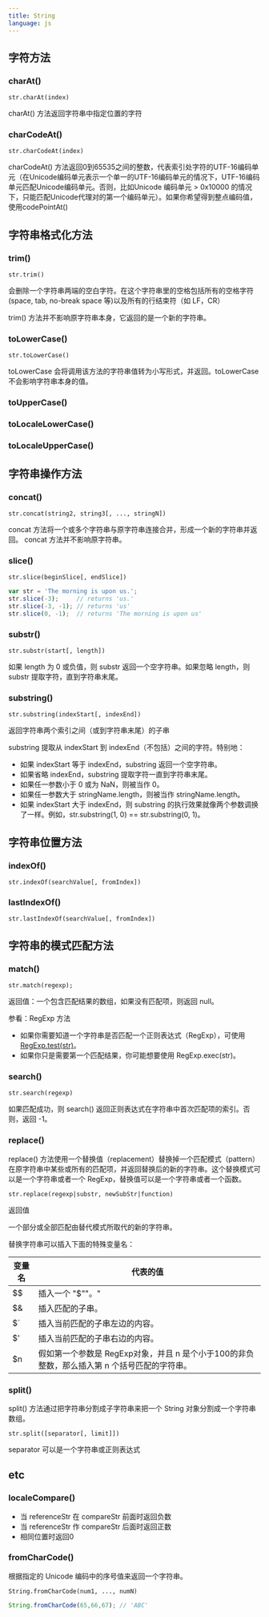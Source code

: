 ```yaml
---
title: String
language: js
---
```


## 字符方法

### charAt()

`str.charAt(index)`

charAt() 方法返回字符串中指定位置的字符

### charCodeAt()

`str.charCodeAt(index)`

charCodeAt() 方法返回0到65535之间的整数，代表索引处字符的UTF-16编码单元（在Unicode编码单元表示一个单一的UTF-16编码单元的情况下，UTF-16编码单元匹配Unicode编码单元。否则，比如Unicode 编码单元 > 0x10000 的情况下，只能匹配Unicode代理对的第一个编码单元）。如果你希望得到整点编码值，使用codePointAt()

## 字符串格式化方法

### trim()

`str.trim()`

会删除一个字符串两端的空白字符。在这个字符串里的空格包括所有的空格字符 (space, tab, no-break space 等)以及所有的行结束符（如 LF，CR）

trim() 方法并不影响原字符串本身，它返回的是一个新的字符串。

### toLowerCase()

`str.toLowerCase()`

toLowerCase 会将调用该方法的字符串值转为小写形式，并返回。toLowerCase 不会影响字符串本身的值。

### toUpperCase()

### toLocaleLowerCase()

### toLocaleUpperCase()

## 字符串操作方法


### concat()

`str.concat(string2, string3[, ..., stringN])`

concat 方法将一个或多个字符串与原字符串连接合并，形成一个新的字符串并返回。 concat 方法并不影响原字符串。

### slice()

`str.slice(beginSlice[, endSlice])`

```javascript
var str = 'The morning is upon us.';
str.slice(-3);     // returns 'us.'
str.slice(-3, -1); // returns 'us'
str.slice(0, -1);  // returns 'The morning is upon us'
```

### substr()

`str.substr(start[, length])`

如果 length 为 0 或负值，则 substr 返回一个空字符串。如果忽略 length，则 substr 提取字符，直到字符串末尾。

### substring()

`str.substring(indexStart[, indexEnd])`

返回字符串两个索引之间（或到字符串末尾）的子串

substring 提取从 indexStart 到 indexEnd（不包括）之间的字符。特别地：

* 如果 indexStart 等于 indexEnd，substring 返回一个空字符串。
* 如果省略 indexEnd，substring 提取字符一直到字符串末尾。
* 如果任一参数小于 0 或为 NaN，则被当作 0。
* 如果任一参数大于 stringName.length，则被当作 stringName.length。
* 如果 indexStart 大于 indexEnd，则 substring 的执行效果就像两个参数调换了一样。例如，str.substring(1, 0) == str.substring(0, 1)。

## 字符串位置方法

### indexOf()

`str.indexOf(searchValue[, fromIndex])`

### lastIndexOf()

`str.lastIndexOf(searchValue[, fromIndex])`


## 字符串的模式匹配方法

### match()

`str.match(regexp);`

返回值：一个包含匹配结果的数组，如果没有匹配项，则返回 null。

参看：RegExp 方法

* 如果你需要知道一个字符串是否匹配一个正则表达式（RegExp），可使用 [RegExp.test(str)](https://developer.mozilla.org/zh-CN/docs/Web/JavaScript/Reference/Global_Objects/RegExp/test)。
* 如果你只是需要第一个匹配结果，你可能想要使用 RegExp.exec(str)。

### search()

`str.search(regexp)`

如果匹配成功，则 search() 返回正则表达式在字符串中首次匹配项的索引。否则，返回 -1。

### replace()


replace() 方法使用一个替换值（replacement）替换掉一个匹配模式（pattern）在原字符串中某些或所有的匹配项，并返回替换后的新的字符串。这个替换模式可以是一个字符串或者一个 RegExp，替换值可以是一个字符串或者一个函数。

`str.replace(regexp|substr, newSubStr|function)`

返回值

一个部分或全部匹配由替代模式所取代的新的字符串。

替换字符串可以插入下面的特殊变量名：

| 变量名 | 代表的值                                                                                     |
|--------|----------------------------------------------------------------------------------------------|
| $$     | 插入一个 "$""。"                                                                             |
| $&     | 插入匹配的子串。                                                                             |
| $`     | 插入当前匹配的子串左边的内容。                                                               |
| $'     | 插入当前匹配的子串右边的内容。                                                               |
| $n     | 假如第一个参数是 RegExp对象，并且 n 是个小于100的非负整数，那么插入第 n 个括号匹配的字符串。 |

### split()

split() 方法通过把字符串分割成子字符串来把一个 String 对象分割成一个字符串数组。

`str.split([separator[, limit]])`

separator 可以是一个字符串或正则表达式

## etc

### localeCompare()

* 当 referenceStr 在 compareStr 前面时返回负数
* 当 referenceStr 作 compareStr 后面时返回正数
* 相同位置时返回0

### fromCharCode()

根据指定的 Unicode 编码中的序号值来返回一个字符串。

`String.fromCharCode(num1, ..., numN)`

```javascript
String.fromCharCode(65,66,67); // 'ABC'
```

